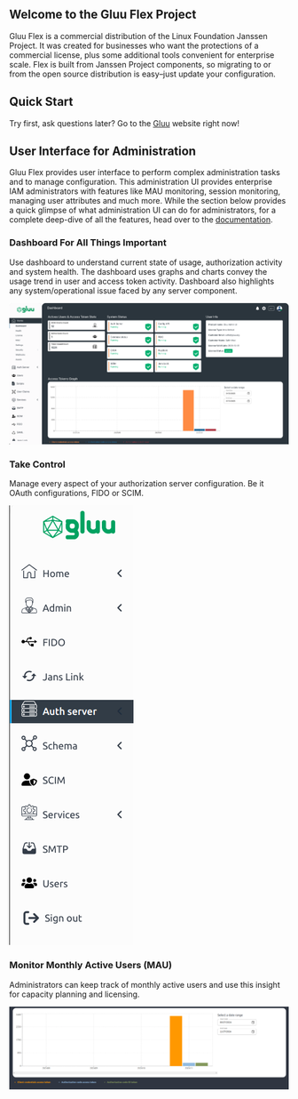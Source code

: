 
## Welcome to the Gluu Flex Project

Gluu Flex is a commercial distribution of the Linux Foundation Janssen Project. 
It was created for businesses who want the protections of a commercial license, 
plus some additional tools convenient for enterprise scale. 
Flex is built from Janssen Project components,  so migrating to or from the 
open source distribution is easy–just update your configuration.

## Quick Start

Try first, ask questions later? Go to the [Gluu](https://gluu.org) website right now!

## User Interface for Administration

Gluu Flex provides user interface to perform complex administration tasks 
and to manage configuration. This administration UI provides enterprise IAM 
administrators with features like MAU monitoring, session monitoring, 
managing user attributes and much more. While the section below provides a
quick glimpse of what administration UI can do for administrators, for a 
complete deep-dive of all the features, head over to the 
[documentation](https://docs.gluu.org/v5.0.0-20/admin/admin-ui/introduction/).

### Dashboard For All Things Important

Use dashboard to understand current state of usage, authorization activity and
system health. The dashboard uses graphs and charts convey the usage trend
in user and access token activity. Dashboard also highlights any 
system/operational issue faced by any server component. 

![](./docs/assets/admin-ui/dashboard.png)

### Take Control

Manage every aspect of your authorization server configuration.
Be it OAuth configurations, FIDO or SCIM.

![](./docs/assets/admin-ui/left-nav-bar.png)

### Monitor Monthly Active Users (MAU)

Administrators can keep track of monthly active users and use this insight for
capacity planning and licensing.

![](./docs/assets/admin-ui/mau.png)




